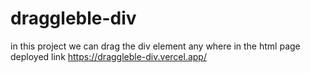 # draggleble-div

in this project we can drag the div  element any where in the html page deployed link https://draggleble-div.vercel.app/
